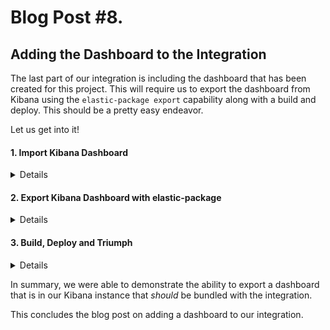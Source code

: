# Blog Post #8.
## Adding the Dashboard to the Integration

The last part of our integration is including the dashboard that has been created for this project. This will require us to export the
dashboard from Kibana using the `elastic-package export` capability along with a build and deploy. This should be a pretty easy endeavor.

Let us get into it!

#### 1. Import Kibana Dashboard
<details>

We will start by importing the dashboard called `Feed Analysis - Integration.ndjson` found [here]() into Kibana.

I have detailed this process in Blog Post #1 in the [Import Kibana Dashboard Section](https://github.com/nicpenning/Elasti-daddy/blob/main/Blog%20Posts/Blog%20Post%20%231.%20Data%20Ingest.md#12-import-kibana-dashboard). The same steps still apply here.

Once the dashboard is imported, move on to the next step to export it.

</details>

#### 2. Export Kibana Dashboard with elastic-package
<details>

Now is the time to export the dashboard by running the `elastic-package export dashboards` command.

⚠️ Note: You may get an error if this is the first time running this command. It will look like something like this:

```bash
napsta@el33t-b00k-1:~/GitHub/Elasti-daddy/Integration/elasti_daddy$ elastic-package export dashboards
Export Kibana dashboards
Error: can't create Kibana client: undefined environment variable: ELASTIC_PACKAGE_KIBANA_HOST. If you have started the Elastic stack using the elastic-package tool, please load stack environment variables using 'eval "$(elastic-package stack shellinit)"' or set their values manually
```

To correct this, we simply run the command `'eval "$(elastic-package stack shellinit)"` which is stated in the error output like so:

```bash
napsta@el33t-b00k-1:~/GitHub/Elasti-daddy/Integration/elasti_daddy$ eval "$(elastic-package stack shellinit)"
Detected shell: bash
```

Now, let us try our export again:

```bash
napsta@el33t-b00k-1:~/GitHub/Elasti-daddy/Integration/elasti_daddy$ elastic-package export dashboards
Export Kibana dashboards
? Which dashboards would you like to export?  [Use arrows to move, space to select, <right> to all, <left> to none, type to filter]
> [ ]  [Elastic Agent] Agent Info (ID: elastic_agent-0600ffa0-6b5e-11ed-98de-67bdecd21824)
  [ ]  [Elastic Agent] Agent metrics (ID: elastic_agent-f47f18cc-9c7d-4278-b2ea-a6dee816d395)
  [ ]  [Elastic Agent] CloudWatch Input Metrics (ID: elastic_agent-a7b5e7a0-cd44-11ed-869d-e7dc1b551cd2)
  [ ]  [Elastic Agent] Input Metrics (ID: elastic_agent-a8192f90-cd3f-11ed-869d-e7dc1b551cd2)
  [ ]  [Elastic Agent] Integrations (ID: elastic_agent-1a4e7280-6b5e-11ed-98de-67bdecd21824)
  [ ]  [Elastic Agent] Overview (ID: elastic_agent-a148dc70-6b3c-11ed-98de-67bdecd21824)
  [ ]  [Elastic Agent] S3 Input Metrics (ID: elastic_agent-77cdb1c0-cd45-11ed-869d-e7dc1b551cd2)
  [ ]  [Elastic Agent] TCP Input Metrics (ID: elastic_agent-7d110ba0-cd45-11ed-869d-e7dc1b551cd2)
  [ ]  [Elastic Agent] UDP Input Metrics (ID: elastic_agent-87ad4330-cd45-11ed-869d-e7dc1b551cd2)
  [ ]  [Elastic Agent] Winlog Input Metrics (ID: elastic_agent-1badd650-d136-11ed-b85f-4be0157fc90c)
  [ ]  [Logs System] New users and groups (ID: system-0d3f2380-fa78-11e6-ae9b-81e5311e8cab)
  [ ]  [Logs System] SSH login attempts (ID: system-5517a150-f9ce-11e6-8115-a7c18106d86a)
  [ ]  [Logs System] Sudo commands (ID: system-277876d0-fa2c-11e6-bbd3-29c986c96e5a)
  [ ]  [Logs System] Syslog dashboard (ID: system-Logs-syslog-dashboard)
  [ ]  [Metrics System] Host overview (ID: system-79ffd6e0-faa0-11e6-947f-177f697178b8)
  [ ]  [Metrics System] Overview (ID: system-Metrics-system-overview)
  [ ]  [System Windows Security] Failed and Blocked Accounts (ID: system-d401ef40-a7d5-11e9-a422-d144027429da)
  [ ]  [System Windows Security] Group Management Events (ID: system-bb858830-f412-11e9-8405-516218e3d268)
  [ ]  [System Windows Security] User Logons (ID: system-bae11b00-9bfc-11ea-87e4-49f31ec44891)
  [ ]  [System Windows Security] User Management Events (ID: system-71f720f0-ff18-11e9-8405-516218e3d268)
  [ ]  [System] Windows Overview (ID: system-Windows-Dashboard)
  [x]  Feed Analysis (ID: 4b9253d0-0aea-11ee-8c83-cf257c04c6b8)
```

Now we are presented with a list of dashboards found in Kibana for export. Use the arrow keys to select the `Feed Analysis` dashboard
byt hitting space bar to select it and hit enter to move on.

```bash
napsta@el33t-b00k-1:~/GitHub/Elasti-daddy/Integration/elasti_daddy$ elastic-package export dashboards
Export Kibana dashboards
? Which dashboards would you like to export?  [Use arrows to move, space to select, <right> to all, <left> to none, type to filter]
...snipped for breveity...
> [x]  Feed Analysis (ID: 4b9253d0-0aea-11ee-8c83-cf257c04c6b8)
```

IF successful, you should see this output:

```bash
napsta@el33t-b00k-1:~/GitHub/Elasti-daddy/Integration/elasti_daddy$ elastic-package export dashboards
Export Kibana dashboards
? Which dashboards would you like to export? Feed Analysis (ID: 4b9253d0-0aea-11ee-8c83-cf257c04c6b8)
Done
```

When this command is executed, the tool will export the dashbaord as a `JSON` file in a new `kibana\dashboard` directory that was created:

```bash
napsta@el33t-b00k-1:~/GitHub/Elasti-daddy/Integration/elasti_daddy$ ls
LICENSE.txt  _dev  changelog.yml  data_stream  docs  img  kibana  manifest.yml
napsta@el33t-b00k-1:~/GitHub/Elasti-daddy/Integration/elasti_daddy$ cd kibana/
napsta@el33t-b00k-1:~/GitHub/Elasti-daddy/Integration/elasti_daddy/kibana$ ls
dashboard
napsta@el33t-b00k-1:~/GitHub/Elasti-daddy/Integration/elasti_daddy/kibana$ cd dashboard/
napsta@el33t-b00k-1:~/GitHub/Elasti-daddy/Integration/elasti_daddy/kibana/dashboard$ ls
elasti_daddy-4b9253d0-0aea-11ee-8c83-cf257c04c6b8.json
```

Now we can move on to build and deploy the package to see if the dashboard is now included in the integration.

</details>


#### 3. Build, Deploy and Triumph
<details>

Finally, let us build and deploy the integration to see if the Dashboard will show up as an asset in Kibana:

```bash
napsta@el33t-b00k-1:~/GitHub/Elasti-daddy/Integration/elasti_daddy/kibana/dashboard$ elastic-package build
Build the package
README.md file rendered: /home/napsta/GitHub/Elasti-daddy/Integration/elasti_daddy/docs/README.md
Package built: /home/napsta/GitHub/Elasti-daddy/build/packages/elasti_daddy-0.0.1.zip
Done
napsta@el33t-b00k-1:~/GitHub/Elasti-daddy/Integration/elasti_daddy/kibana/dashboard$ elastic-package stack up -v -d --services package-registry
...sniped for brevity...

```

Excellent! It appears that our dashboard is showing up in the integration now!

![image](https://github.com/nicpenning/Elasti-daddy/assets/5582679/92a992ca-2c4e-4186-b7f3-5f522c7c3ff1)

The final check is to make sure that the integration actually works. 

![image](https://github.com/nicpenning/Elasti-daddy/assets/5582679/66246134-aa1f-417b-be34-e2d365fdde94)

Take notice that when we go to install, it shows 2 assets (This is likely the ingest pipeine and our new dashboard we bundled with the integration).

![image](https://github.com/nicpenning/Elasti-daddy/assets/5582679/15ee17b4-0fa9-4db8-9945-7f3f157d762d)

It appears that we had an error trying to install, but confusingly enough, it shows that the integration is installed:

![image](https://github.com/nicpenning/Elasti-daddy/assets/5582679/08dd811e-08a9-4d2c-87f3-51df2bb55665)

We will go back to our terminal and run the `elastic-package test` command to see if there are any errors:

```bash
napsta@el33t-b00k-1:~/GitHub/Elasti-daddy/Integration/elasti_daddy$ elastic-package test
Run test suite for the package
Run static tests for the package
--- Test results for package: elasti_daddy - START ---
╭──────────────┬─────────────┬───────────┬──────────────────────────┬────────┬──────────────╮
│ PACKAGE      │ DATA STREAM │ TEST TYPE │ TEST NAME                │ RESULT │ TIME ELAPSED │
├──────────────┼─────────────┼───────────┼──────────────────────────┼────────┼──────────────┤
│ elasti_daddy │ feed_me     │ static    │ Verify sample_event.json │ PASS   │  96.729142ms │
╰──────────────┴─────────────┴───────────┴──────────────────────────┴────────┴──────────────╯
--- Test results for package: elasti_daddy - END   ---
Done
Run system tests for the package
--- Test results for package: elasti_daddy - START ---
No test results
--- Test results for package: elasti_daddy - END   ---
Done
Run asset tests for the package
Error: error running package asset tests: could not complete test run: can't install the package: can't install the package: could not zip-install package; API status code = 500; response body = {"statusCode":500,"error":"Internal Server Error","message":"Migration function for version 7.13.1 threw an error"}
```

So it appears that there is an issue with our dashboard that has something to do with `Migration function for version 7.13.1 threw an error`. It is
possible that there is something in our dashboard causing this issue.

To make sure it wasn't an issue with the `elastic-package` tool. I went ahead and did an upgrade to the latest verision, however, that did not
resolve the problem.

```bash
napsta@el33t-b00k-1:~$ wget https://github.com/elastic/elastic-package/releases/download/v0.84.0/elastic-package_0.84.0_linux_amd64.tar.gz
--2023-07-15 22:03:39--  https://github.com/elastic/elastic-package/releases/download/v0.84.0/elastic-package_0.84.0_linux_amd64.tar.gz
Resolving github.com (github.com)... 140.82.113.3
Connecting to github.com (github.com)|140.82.113.3|:443... connected.
HTTP request sent, awaiting response... 302 Found
Location: https://objects.githubusercontent.com/github-production-release-asset-2e65be/269612753/59ece508-1b44-496c-a595-a29e1acdacd9?X-Amz-Algorithm=AWS4-HMAC-SHA256&X-Amz-Credential=AKIAIWNJYAX4CSVEH53A%2F20230716%2Fus-east-1%2Fs3%2Faws4_request&X-Amz-Date=20230716T104445Z&X-Amz-Expires=300&X-Amz-Signature=e03a682458fc62f2ab0bfe4c5373b38e269a5c3ee302513a7a4791940c24c138&X-Amz-SignedHeaders=host&actor_id=0&key_id=0&repo_id=269612753&response-content-disposition=attachment%3B%20filename%3Delastic-package_0.84.0_linux_amd64.tar.gz&response-content-type=application%2Foctet-stream [following]
--2023-07-15 22:03:40--  https://objects.githubusercontent.com/github-production-release-asset-2e65be/269612753/59ece508-1b44-496c-a595-a29e1acdacd9?X-Amz-Algorithm=AWS4-HMAC-SHA256&X-Amz-Credential=AKIAIWNJYAX4CSVEH53A%2F20230716%2Fus-east-1%2Fs3%2Faws4_request&X-Amz-Date=20230716T104445Z&X-Amz-Expires=300&X-Amz-Signature=e03a682458fc62f2ab0bfe4c5373b38e269a5c3ee302513a7a4791940c24c138&X-Amz-SignedHeaders=host&actor_id=0&key_id=0&repo_id=269612753&response-content-disposition=attachment%3B%20filename%3Delastic-package_0.84.0_linux_amd64.tar.gz&response-content-type=application%2Foctet-stream
Resolving objects.githubusercontent.com (objects.githubusercontent.com)... 185.199.108.133, 185.199.109.133, 185.199.110.133, ...
Connecting to objects.githubusercontent.com (objects.githubusercontent.com)|185.199.108.133|:443... connected.
HTTP request sent, awaiting response... 200 OK
Length: 45065222 (43M) [application/octet-stream]
Saving to: ‘elastic-package_0.84.0_linux_amd64.tar.gz’

elastic-package_0.84.0_linux_amd64 100%[================================================================>]  42.98M  18.0MB/s    in 2.4s

2023-07-15 22:03:43 (18.0 MB/s) - ‘elastic-package_0.84.0_linux_amd64.tar.gz’ saved [45065222/45065222]

napsta@el33t-b00k-1:~$ mkdir ~/ep
tar -xf elastic-package_*.*.*_linux_amd64.tar.gz -C ~/ep
napsta@el33t-b00k-1:~$ elastic-package --version
Error: unknown flag: --version
napsta@el33t-b00k-1:~$ elastic-package version
elastic-package v0.84.0 version-hash 103eb96 (build time: 2023-07-12T08:51:24-05:00)
```

Turns out there is a current [issue](https://github.com/elastic/elastic-package/issues/1354) in the tool when using `8.8.0+` version of the Elastic stack.

Since we cannot properly export and bundle our dashboard in 8.8.0, I will have to wait until a fix exists in the `elastic-package` tool. I tried to use the `7.7.1` version of the stack but the dashboards were created in 8.8.0 and can't easily be downgraded so that is why we need to wait for a fix.

We can track the progress on the issue mentioned above.

... a few days later...

I see there is a bigger issue than I anticipated and the current work around is preventing the export of dashboards from versions 8.8.0 and 8.9.0. So that means I need to rebuild the dashboard from scracth in version 8.7.1.

That will take a fair amount of time, so I will spare those details here and complete this blog post. If you really want to see the completion of this post, please create an Issue on this project addressing it, and I will happily do it! I firmly believe everything will work as long as the dashboard lives in the `kibana` directory as we worked through this post.

</details>

In summary, we were able to demonstrate the ability to export a dashboard that is in our Kibana instance that *should* be bundled with the integration.

This concludes the blog post on adding a dashboard to our integration.
